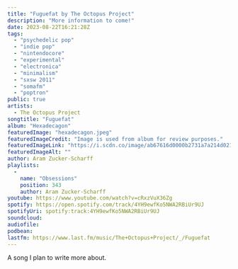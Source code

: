 ```yaml
---
title: "Fuguefat by The Octopus Project"
description: "More information to come!"
date: 2023-08-22T16:21:28Z
tags:
  - "psychedelic pop"
  - "indie pop"
  - "nintendocore"
  - "experimental"
  - "electronica"
  - "minimalism"
  - "sxsw 2011"
  - "somafm"
  - "poptron"
public: true
artists:
  - The Octopus Project
songtitle: "Fuguefat"
album: "Hexadecagon"
featuredImage: "hexadecagon.jpeg"
featuredImageCredit: "Image is used from album for review purposes."
featuredImageLink: "https://i.scdn.co/image/ab67616d0000b2731a7a214d02184eb0689f93f0"
featuredImageAlt: ""
author: Aram Zucker-Scharff
playlists:
  -
    name: "Obsessions"
    position: 343
    author: Aram Zucker-Scharff
youtube: https://www.youtube.com/watch?v=cRxzVuX36Zg
spotify: https://open.spotify.com/track/4YH9ewfKo5NWA2RBiUr9UJ
spotifyUri: spotify:track:4YH9ewfKo5NWA2RBiUr9UJ
soundcloud:
audiofile:
podbean:
lastfm: https://www.last.fm/music/The+Octopus+Project/_/Fuguefat
---
```


A song I plan to write more about.
		